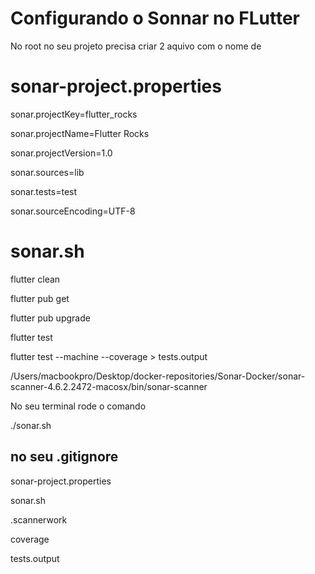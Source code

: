 # Configurando o Sonnar no FLutter

No root no seu projeto precisa criar 2 aquivo com o nome de 

# sonar-project.properties


sonar.projectKey=flutter_rocks

sonar.projectName=Flutter Rocks

sonar.projectVersion=1.0

sonar.sources=lib

sonar.tests=test

sonar.sourceEncoding=UTF-8

# sonar.sh

flutter clean 

flutter pub get 

flutter pub upgrade

flutter test

flutter test --machine --coverage > tests.output 

/Users/macbookpro/Desktop/docker-repositories/Sonar-Docker/sonar-scanner-4.6.2.2472-macosx/bin/sonar-scanner


No seu terminal rode o comando 

./sonar.sh

## no seu .gitignore

sonar-project.properties

sonar.sh

.scannerwork

coverage

tests.output
